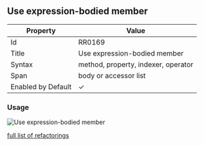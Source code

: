 ## Use expression\-bodied member

| Property | Value |
| -------- | ----- |
| Id | RR0169 |
| Title | Use expression\-bodied member |
| Syntax | method, property, indexer, operator |
| Span | body or accessor list |
| Enabled by Default | &#x2713; |

### Usage

![Use expression\-bodied member](../../images/refactorings/UseExpressionBodiedMember.png)

[full list of refactorings](Refactorings.md)